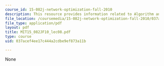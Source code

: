 ```yaml
---
course_id: 15-082j-network-optimization-fall-2010
description: This resource provides information related to Algorithm analysis.
file_location: /coursemedia/15-082j-network-optimization-fall-2010/037acef4ee17c444a2cdbe9ef873a11b_MIT15_082JF10_lec08.pdf
file_type: application/pdf
layout: pdf
title: MIT15_082JF10_lec08.pdf
type: course
uid: 037acef4ee17c444a2cdbe9ef873a11b

---
```

None